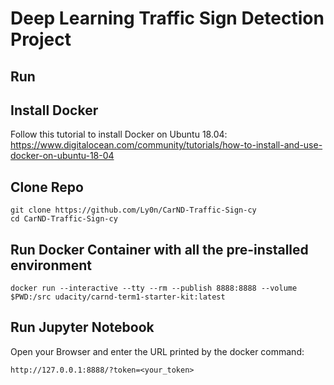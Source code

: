 # Deep Learning Traffic Sign Detection Project   

## Run

## Install Docker 

Follow this tutorial to install Docker on Ubuntu 18.04:
https://www.digitalocean.com/community/tutorials/how-to-install-and-use-docker-on-ubuntu-18-04

## Clone Repo

```
git clone https://github.com/Ly0n/CarND-Traffic-Sign-cy
cd CarND-Traffic-Sign-cy
```

## Run Docker Container with all the pre-installed environment 

```
docker run --interactive --tty --rm --publish 8888:8888 --volume $PWD:/src udacity/carnd-term1-starter-kit:latest
```

## Run Jupyter Notebook

Open your Browser and enter the URL printed by the docker command:

```
http://127.0.0.1:8888/?token=<your_token>
```
